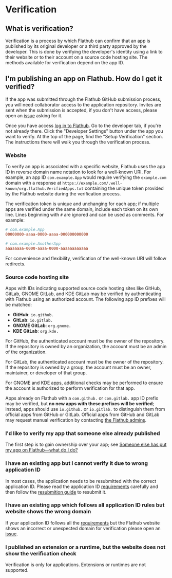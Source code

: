# Verification

## What is verification?

Verification is a process by which Flathub can confirm that an app is published by its original developer or a third party approved by the developer. This is done by verifying the developer's identity using a link to their website or to their account on a source code hosting site. The methods available for verification depend on the app ID.

## I'm publishing an app on Flathub. How do I get it verified?

If the app was submitted through the Flathub GitHub submission process,
you will need collaborator access to the application repository. Invites
are sent when the submission is accepted, if you don't have access,
please open an [issue](https://github.com/flathub/flathub/issues) asking
for it.

Once you have access [log in to Flathub](https://flathub.org/login). Go to the developer tab, if you're not already there. Click the "Developer Settings" button under the app you want to verify. At the top of the page, find the "Setup Verification" section. The instructions there will walk you through the verification process.

### Website

To verify an app is associated with a specific website, Flathub uses the app ID in reverse domain name notation to look for a well-known URI. For example, an app ID `com.example.App` would require verifying the `example.com` domain with a response at `https://example.com/.well-known/org.flathub.VerifiedApps.txt` containing the unique token provided by the Flathub website during the verification process.

The verification token is unique and unchanging for each app; if multiple apps are verified under the same domain, include each token on its own line. Lines beginning with `#` are ignored and can be used as comments. For example:

```ini
# com.example.App
00000000-aaaa-0000-aaaa-000000000000

# com.example.AnotherApp
aaaaaaaa-0000-aaaa-0000-aaaaaaaaaaaa
```

For convenience and flexibility, verification of the well-known URI will follow redirects.

### Source code hosting site

Apps with IDs indicating supported source code hosting sites like GitHub, GitLab, GNOME GitLab, and KDE GitLab may be verified by authenticating with Flathub using an authorized account. The following app ID prefixes will be matched:

  - **GitHub**: `io.github.`
  - **GitLab**: `io.gitlab.`
  - **GNOME GitLab**: `org.gnome.`
  - **KDE GitLab**: `org.kde.`

For GitHub, the authenticated account must be the owner of the repository. If the repository is owned by an organization, the account must be an admin of the organization.

For GitLab, the authenticated account must be the owner of the repository. If the repository is owned by a group, the account must be an owner, maintainer, or developer of that group.

For GNOME and KDE apps, additional checks may be performed to ensure the account is authorized to perform verification for that app.

Apps already on Flathub with a `com.github.` or `com.gitlab.` app ID prefix may be verified, but **no new apps with these prefixes will be verified**; instead, apps should use `io.github.` or `io.gitlab.` to distinguish them from official apps from GitHub or GitLab. Official apps from GitHub and GitLab may request manual verification by contacting [the Flathub admins](mailto:admins@flathub.org).

### I'd like to verify my app that someone else already published

The first step is to gain ownership over your app; see [Someone else has put my app on Flathub—what do I do?](/docs/for-app-authors/submission#someone-else-has-put-my-app-on-flathubwhat-do-i-do)

### I have an existing app but I cannot verify it due to wrong application ID

In most cases, the application needs to be resubmitted with the correct
application ID. Please read the application ID [requirements](https://docs.flathub.org/docs/for-app-authors/requirements#application-id)
carefully and then follow the [resubmition guide](https://docs.flathub.org/docs/for-app-authors/maintenance#renaming-the-flatpak-id)
to resubmit it.

### I have an existing app which follows all application ID rules but website shows the wrong domain

If your application ID follows all the [requirements](https://docs.flathub.org/docs/for-app-authors/requirements#application-id)
but the Flathub website shows an incorrect or unexpected domain for verification
please open an [issue](https://github.com/flathub-infra/website/issues).

### I published an extension or a runtime, but the website does not show the verification check

Verification is only for applications. Extensions or runtimes are not supported.
